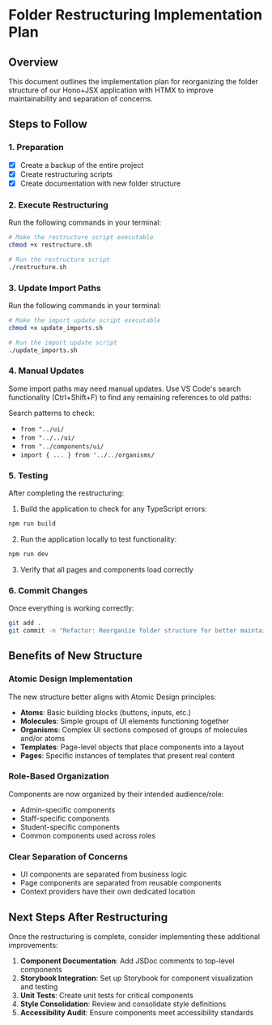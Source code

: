 # Folder Restructuring Implementation Plan

## Overview
This document outlines the implementation plan for reorganizing the folder structure of our Hono+JSX application with HTMX to improve maintainability and separation of concerns.

## Steps to Follow

### 1. Preparation
- [x] Create a backup of the entire project
- [x] Create restructuring scripts
- [x] Create documentation with new folder structure

### 2. Execute Restructuring
Run the following commands in your terminal:

```bash
# Make the restructure script executable
chmod +x restructure.sh

# Run the restructure script
./restructure.sh
```

### 3. Update Import Paths
Run the following commands in your terminal:

```bash
# Make the import update script executable
chmod +x update_imports.sh

# Run the import update script
./update_imports.sh
```

### 4. Manual Updates
Some import paths may need manual updates. Use VS Code's search functionality (Ctrl+Shift+F) to find any remaining references to old paths:

Search patterns to check:
- `from "../ui/`
- `from "../../ui/`
- `from "../components/ui/`
- `import { ... } from '../../organisms/`

### 5. Testing
After completing the restructuring:

1. Build the application to check for any TypeScript errors:
```bash
npm run build
```

2. Run the application locally to test functionality:
```bash
npm run dev
```

3. Verify that all pages and components load correctly

### 6. Commit Changes
Once everything is working correctly:

```bash
git add .
git commit -m "Refactor: Reorganize folder structure for better maintainability"
```

## Benefits of New Structure

### Atomic Design Implementation
The new structure better aligns with Atomic Design principles:
- **Atoms**: Basic building blocks (buttons, inputs, etc.)
- **Molecules**: Simple groups of UI elements functioning together
- **Organisms**: Complex UI sections composed of groups of molecules and/or atoms
- **Templates**: Page-level objects that place components into a layout
- **Pages**: Specific instances of templates that present real content

### Role-Based Organization
Components are now organized by their intended audience/role:
- Admin-specific components
- Staff-specific components
- Student-specific components
- Common components used across roles

### Clear Separation of Concerns
- UI components are separated from business logic
- Page components are separated from reusable components
- Context providers have their own dedicated location

## Next Steps After Restructuring
Once the restructuring is complete, consider implementing these additional improvements:

1. **Component Documentation**: Add JSDoc comments to top-level components
2. **Storybook Integration**: Set up Storybook for component visualization and testing
3. **Unit Tests**: Create unit tests for critical components
4. **Style Consolidation**: Review and consolidate style definitions
5. **Accessibility Audit**: Ensure components meet accessibility standards
